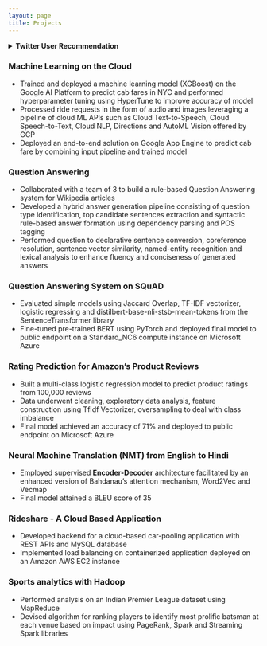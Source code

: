```yaml
---
layout: page
title: Projects
---
```









<details><summary><b>Twitter User Recommendation</b></summary>

- Worked in a team of 3 to build an application that recommends similar Twitter users 
- Designed an efficient and fault-tolerant web tier consisting of 3 microservices using Amazon EKS with managed node groups to handle high loads (~tens of thousands of RPS) under a constrained budget 
- Performed ETL on a large Twitter data set (~1 TB) using Apache Spark on the Azure Databricks platform and deployed storage tier on an AWS RDS MySQL instance 
- Automated service deployment using eksctl, Terraform and helm charts 
- Ranked 5th in terms of performance/cost ratio in a live test spanning ~3 hrs 
</details>


### Machine Learning on the Cloud
- Trained and deployed a machine learning model (XGBoost) on the Google AI Platform to predict cab fares in NYC and performed hyperparameter tuning using HyperTune to improve accuracy of model 
- Processed ride requests in the form of audio and images leveraging a pipeline of cloud ML APIs such as Cloud Text-to-Speech, Cloud Speech-to-Text, Cloud NLP, Directions and AutoML Vision offered by GCP 
- Deployed an end-to-end solution on Google App Engine to predict cab fare by combining input pipeline and trained model

### Question Answering
- Collaborated with a team of 3 to build a rule-based Question Answering system for Wikipedia articles 
- Developed a hybrid answer generation pipeline consisting of question type identification, top candidate sentences extraction and syntactic rule-based answer formation using dependency parsing and POS tagging 
- Performed question to declarative sentence conversion, coreference resolution, sentence vector similarity, named-entity recognition and lexical analysis to enhance fluency and conciseness of generated answers

### Question Answering System on SQuAD
- Evaluated simple models using Jaccard Overlap, TF-IDF vectorizer, logistic regressing and distilbert-base-nli-stsb-mean-tokens from the SentenceTransformer library 
- Fine-tuned pre-trained BERT using PyTorch and deployed final model to public endpoint on a Standard_NC6
compute instance on Microsoft Azure

### Rating Prediction for Amazon’s Product Reviews
- Built a multi-class logistic regression model to predict product ratings from 100,000 reviews 
- Data underwent cleaning, exploratory data analysis, feature construction using TfIdf Vectorizer, oversampling  to deal with class imbalance 
- Final model achieved an accuracy of 71% and deployed to public endpoint on Microsoft Azure

### Neural Machine Translation (NMT) from English to Hindi 				  

- Employed supervised __Encoder-Decoder__ architecture facilitated by an enhanced version of Bahdanau’s attention mechanism, Word2Vec and Vecmap
- Final model attained a BLEU score of 35

### Rideshare - A Cloud Based Application

- Developed backend for a cloud-based car-pooling application with REST APIs and MySQL database 
- Implemented load balancing on containerized application deployed on an Amazon AWS EC2 instance

### Sports analytics with Hadoop
- Performed analysis on an Indian Premier League dataset using MapReduce 
- Devised algorithm for ranking players to identify most prolific batsman at each venue based on impact using
PageRank, Spark and Streaming Spark libraries
